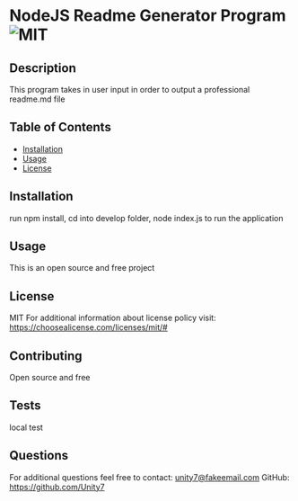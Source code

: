 # NodeJS Readme Generator Program ![MIT](https://img.shields.io/badge/MIT-License-brightgreen)

## Description 

This program takes in user input in order to output a professional readme.md file

## Table of Contents

* [Installation](#installation)
* [Usage](#usage)
* [License](#license)

## Installation
run npm install, cd into develop folder, node index.js to run the application

## Usage 
This is an open source and free project

## License
MIT
For additional information about license policy visit: https://choosealicense.com/licenses/mit/#

## Contributing
Open source and free

## Tests
local test

## Questions
For additional questions feel free to contact: unity7@fakeemail.com
GitHub: https://github.com/Unity7


